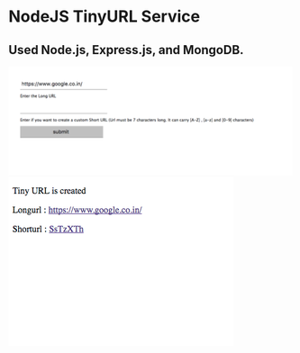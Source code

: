 # NodeJS TinyURL Service
## Used Node.js, Express.js, and MongoDB.

<img src="public/images/img1.png">
<img src="public/images/img2.png">